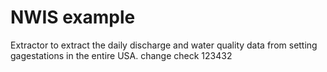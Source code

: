 # NWIS example

Extractor to extract the daily discharge and water quality data from setting gagestations in the entire USA.
change check
123432
